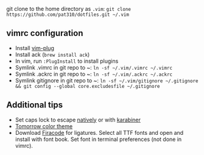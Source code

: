 git clone to the home directory as `.vim`:
`git clone https://github.com/pat310/dotfiles.git ~/.vim`

## vimrc configuration
* Install [vim-plug](https://github.com/junegunn/vim-plug)
* Install ack (`brew install ack`)
* In vim, run `:PlugInstall` to install plugins
* Symlink .vimrc in git repo to ~: `ln -sf ~/.vim/.vimrc ~/.vimrc`
* Symlink .ackrc in git repo to ~: `ln -sf ~/.vim/.ackrc ~/.ackrc`
* Symlink gitignore in git repo to ~: `ln -sf ~/.vim/gitignore ~/.gitignore && git config --global core.excludesfile ~/.gitignore`

## Additional tips
* Set caps lock to escape [natively](https://stackoverflow.com/questions/127591/using-caps-lock-as-esc-in-mac-os-x) or with [karabiner](https://pqrs.org/osx/karabiner/)
* [Tomorrow color theme](https://github.com/chriskempson/tomorrow-theme)
* Download [Firacode](https://github.com/tonsky/FiraCode) for ligatures. Select all TTF fonts and open and install with font book. Set font in terminal preferences (not done in vimrc).
